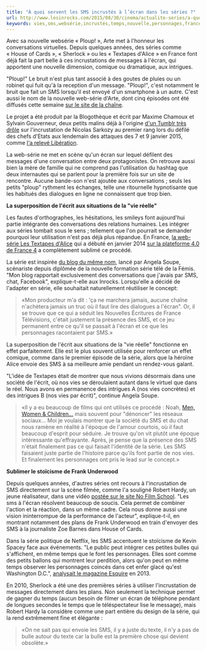 ```yaml
---
title: "À quoi servent les SMS incrustés à l’écran dans les séries ?"
url: http://www.lesinrocks.com/2015/08/30/cinema/actualite-series/a-quoi-servent-les-sms-incrustes-a-lecran-dans-les-series-11769946/
keywords: vies,sms,websérie,incrustés,temps,nouvelle,personnages,france,lécran,séries,servent,série
---
```

Avec sa nouvelle websérie « Ploup! », Arte met à l'honneur les conversations virtuelles. Depuis quelques années, des séries comme « House of Cards », « Sherlock » ou les « Textapes d'Alice » en France font déjà fait la part belle à ces incrustations de messages à l'écran, qui apportent une nouvelle dimension, comique ou dramatique, aux intrigues.

\"Ploup!\" Le bruit n'est plus tant associé à des goutes de pluies ou un robinet qui fuit qu'à la reception d'un message. \"Ploup!\", c'est notamment le bruit que fait un SMS lorsqu'il est envoyé d'un smartphone à un autre. C'est aussi le nom de la nouvelle web-série d'Arte, dont cinq épisodes ont été diffusés cette semaine [sur le site de la chaîne](http://creative.arte.tv/fr/series/ploup).

Le projet a été produit par la Blogothèque et écrit par Maxime Chamoux et Sylvain Gouverneur, deux petits malins déjà à l'origine [d'un Tumblr très drôle](http://je-suis-nico.tumblr.com/) sur l'incrustation de Nicolas Sarkozy au premier rang lors du défilé des chefs d'Etats aux lendemain des attaques des 7 et 9 janvier 2015, comme [l'a relevé Libération](http://www.liberation.fr/direct/element/_15914/).

La web-série ne met en scène qu'un écran sur lequel défilent des messages d'une conversation entre deux protagonistes. On retrouve aussi bien la mère de famille qui ne comprend pas l'utilisation du hashtag que deux internautes qui se parlent pour la première fois sur un site de rencontre. Aucune bande-son n'est ajoutée aux conversations ; seuls les petits \"ploup\" rythment les échanges, telle une ritournelle hypnotisante que les habitués des dialogues en ligne ne connaissent que trop bien.

**La superposition de l'écrit aux situations de la \"vie réelle\"**

Les fautes d'orthographes, les hésitations, les smileys font aujourd'hui partie intégrante des conversations des relations humaines. Les intégrer aux séries tombait sous le sens ; tellement que l'on pourrait se demander pourquoi leur utilisation n'est pas déjà plus répandue. En France, [la web-série Les Textapes d'Alice](https://www.lesinrocks.com/2014/01/21/cinema/les-textapes-dalice-la-nouvelle-web-serie-hilarante-cynique-11462584/) qui a débuté en janvier 2014 [sur la plateforme 4.0 de France 4](http://www.france4.fr/studio-4/les-textapes-d-alice-137.html) a complètement sublimé ce procédé.

La série est inspirée [du blog du même nom](http://textapesaisontrois.tumblr.com/), lancé par Angela Soupe, scénariste depuis diplômée de la nouvelle formation série télé de la Fémis. \"Mon blog rapportait exclusivement des conversations que j\'avais par SMS, chat, Facebook\", explique-t-elle aux Inrocks. Lorsqu'elle a décidé de l'adapter en série, elle souhaitait naturellement réutiliser le concept:

> «Mon producteur m\'a dit : 'ça ne marchera jamais, aucune chaîne n\'achètera jamais un truc où il faut lire des dialogues a l\'écran\". Or, il se trouve que ce qui a séduit les Nouvelles Écritures de France Télévisions, c\'était justement la présence des SMS, et ce jeu permanent entre ce qu\'il se passait à l\'écran et ce que les personnages racontaient par SMS.»

La superposition de l'écrit aux situations de la \"vie réelle\" fonctionne en effet parfaitement. Elle est le plus souvent utilisée pour renforcer un effet comique, comme dans le premier épisode de la série, alors que la héroïne Alice envoie des SMS à sa meilleure amie pendant un rendez-vous galant.

\"L\'idée de Textapes était de montrer que nous vivions désormais dans une société de l'écrit, où nos vies se déroulaient autant dans le virtuel que dans le réel. Nous avons en permanence des intrigues A (nos vies concrètes) et des intrigues B (nos vies par écrit)\", continue Angela Soupe.

> «Il y a eu beaucoup de films qui ont utilisés ce procédé : Noah, [Men, Women & Children...](https://www.lesinrocks.com/cinema/films-a-l-affiche/men-women-children/) mais souvent pour \"dénoncer\" les réseaux sociaux\... Moi je voulais montrer que la société du SMS et du chat nous ramène en réalité à l\'époque de l\'amour courtois, où il faut beaucoup d\'esprit pour séduire. Je trouve qu\'on vit plutôt une époque intéressante qu\'effrayante. Après, je pense que la présence des SMS n\'était finalement pas ce qui faisait l\'identité de la série. Les SMS faisaient juste partie de l\'histoire parce qu\'ils font partie de nos vies. Et finalement les personnages ont pris le lead sur le concept.»

**Sublimer le stoïcisme de Frank Underwood**

Depuis quelques années, d'autres séries ont recours à l'incrustation de SMS directement sur la scène filmée, comme l'a souligné Robert Hardy, un jeune réalisateur, dans une vidéo [postée sur le site No Film School](http://nofilmschool.com/2014/08/tony-zhou-history-text-message-internet-film). \"Les sms à l'écran résolvent beaucoup de soucis. Cela permet de combiner l'action et la réaction, dans un même cadre. Cela nous donne aussi une vision ininterrompue de la performance de l'acteur\", explique-t-il, en montrant notamment des plans de Frank Underwood en train d'envoyer des SMS à la journaliste Zoe Barnes dans House of Cards.

Dans la série politique de Netflix, les SMS accentuent le stoïcisme de Kevin Spacey face aux événements. \"Le public peut intégrer ces petites bulles qui s'affichent, en même temps que le font les personnages. Elles sont comme des petits ballons qui montrent leur perdition, alors qu'on peut en même temps observer les personnages coincés dans cet enfer glacé qu'est Washington D.C.\", [analysait le magazine Esquire](http://www.esquire.com/entertainment/movies/a18857/house-of-cards-text-messaging-15059093/) en 2013.

En 2010, Sherlock a été une des premières séries à utiliser l'incrustation de messages directement dans les plans. Non seulement la technique permet de gagner du temps (aucun besoin de filmer un écran de téléphone pendant de longues secondes le temps que le téléspectateur lise le message), mais Robert Hardy la considère comme une part entière du design de la série, qui la rend extrêmement fine et élégante :

> «On ne sait pas qui envoie les SMS, il y a juste du texte, il n'y a pas de bulle autour du texte car la bulle est la première chose qui devient obsolète.»
